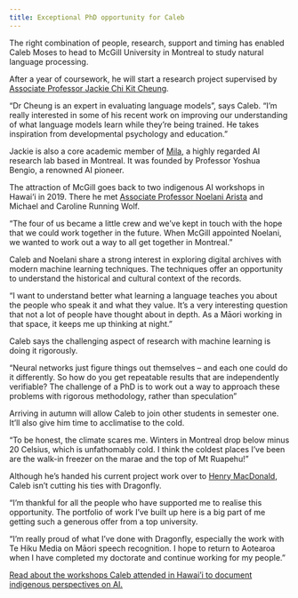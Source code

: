 ```yaml
---
title: Exceptional PhD opportunity for Caleb
---
```


The right combination of people, research, support and timing has enabled Caleb
Moses to head to McGill University in Montreal to study natural language processing.

<!--more-->

After a year of coursework, he will start a research project supervised by
[Associate Professor Jackie Chi Kit Cheung](https://www.cs.mcgill.ca/~jcheung/).

“Dr Cheung is an expert in evaluating language models”, says Caleb. “I’m really
interested in some of his recent work on improving our understanding of what
language models learn while they’re being trained. He takes inspiration from
developmental psychology and education.”

Jackie is also a core academic member of [Mila](https://mila.quebec/en/), a
highly regarded AI research lab based in Montreal. It was founded by Professor
Yoshua Bengio, a renowned AI pioneer.

The attraction of McGill goes back to two indigenous AI workshops in Hawai‘i
in 2019. There he met [Associate Professor Noelani Arista](https://www.mcgill.ca/history/staff/arista)
 and Michael and Caroline Running Wolf.

“The four of us became a little crew and we’ve kept in touch with the hope that
we could work together in the future. When McGill appointed Noelani, we wanted
to work out a way to all get together in Montreal.”

Caleb and Noelani share a strong interest in exploring digital archives with
modern machine learning techniques. The techniques offer an opportunity to
understand the historical and cultural context of the records.

“I want to understand better what learning a language teaches you about the
people who speak it and what they value. It’s a very interesting question that
not a lot of people have thought about in depth. As a Māori working in that
space, it keeps me up thinking at night.”

Caleb says the challenging aspect of research with machine learning is doing it
rigorously.

“Neural networks just figure things out themselves – and each one could do it
differently. So how do you get repeatable results that are independently
verifiable? The challenge of a PhD is to work out a way to approach these
problems with rigorous methodology, rather than speculation”

Arriving in autumn will allow Caleb to join other students in semester one.
It’ll also give him time to acclimatise to the cold.

“To be honest, the climate scares me. Winters in Montreal drop below minus 20
Celsius, which is unfathomably cold. I think the coldest places I’ve been are
the walk-in freezer on the marae and the top of Mt Ruapehu!”

Although he’s handed his current project work over to
[Henry MacDonald](/people/macdonald-henry.html), Caleb isn’t cutting his ties with Dragonfly.  

“I’m thankful for all the people who have supported me to realise this
opportunity. The portfolio of work I’ve built up here is a big part of me
getting such a generous offer from a top university.

“I’m really proud of what I’ve done with Dragonfly, especially the work with Te
Hiku Media on Māori speech recognition. I hope to return to Aotearoa when I have
 completed my doctorate and continue working for my people.”

[Read about the workshops Caleb attended in Hawai’i to document indigenous perspectives on AI.](/news/2019-09-10-caleb-hawaii-two.html)

